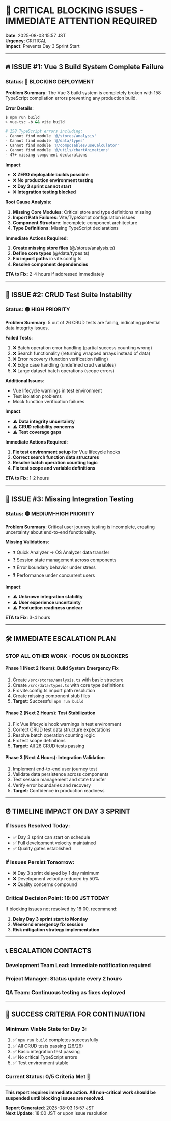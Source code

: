 # 🚨 CRITICAL BLOCKING ISSUES - IMMEDIATE ATTENTION REQUIRED

**Date**: 2025-08-03 15:57 JST  
**Urgency**: CRITICAL  
**Impact**: Prevents Day 3 Sprint Start  

---

## 🔥 **ISSUE #1: Vue 3 Build System Complete Failure**

### **Status**: 🚨 **BLOCKING DEPLOYMENT**

**Problem Summary**:
The Vue 3 build system is completely broken with 158 TypeScript compilation errors preventing any production build.

**Error Details**:
```bash
$ npm run build
> vue-tsc -b && vite build

# 158 TypeScript errors including:
- Cannot find module '@/stores/analysis'
- Cannot find module '@/data/types'  
- Cannot find module '@/composables/useCalculator'
- Cannot find module '@/utils/chartAnimations'
- 47+ missing component declarations
```

**Impact**:
- ❌ **ZERO deployable builds possible**
- ❌ **No production environment testing**
- ❌ **Day 3 sprint cannot start**
- ❌ **Integration testing blocked**

**Root Cause Analysis**:
1. **Missing Core Modules**: Critical store and type definitions missing
2. **Import Path Failures**: Vite/TypeScript configuration issues
3. **Component Structure**: Incomplete component architecture
4. **Type Definitions**: Missing TypeScript declarations

**Immediate Actions Required**:
1. **Create missing store files** (@/stores/analysis.ts)
2. **Define core types** (@/data/types.ts)
3. **Fix import paths** in vite.config.ts
4. **Resolve component dependencies**

**ETA to Fix**: 2-4 hours if addressed immediately

---

## 🚨 **ISSUE #2: CRUD Test Suite Instability**

### **Status**: 🟡 **HIGH PRIORITY**

**Problem Summary**:
5 out of 26 CRUD tests are failing, indicating potential data integrity issues.

**Failed Tests**:
1. ❌ Batch operation error handling (partial success counting wrong)
2. ❌ Search functionality (returning wrapped arrays instead of data)
3. ❌ Error recovery (function verification failing)
4. ❌ Edge case handling (undefined crud variables)
5. ❌ Large dataset batch operations (scope errors)

**Additional Issues**:
- Vue lifecycle warnings in test environment
- Test isolation problems
- Mock function verification failures

**Impact**:
- ⚠️ **Data integrity uncertainty**
- ⚠️ **CRUD reliability concerns**
- ⚠️ **Test coverage gaps**

**Immediate Actions Required**:
1. **Fix test environment setup** for Vue lifecycle hooks
2. **Correct search function data structures**
3. **Resolve batch operation counting logic**
4. **Fix test scope and variable definitions**

**ETA to Fix**: 1-2 hours

---

## 🚨 **ISSUE #3: Missing Integration Testing**

### **Status**: 🟡 **MEDIUM-HIGH PRIORITY**

**Problem Summary**:
Critical user journey testing is incomplete, creating uncertainty about end-to-end functionality.

**Missing Validations**:
- ❓ Quick Analyzer → OS Analyzer data transfer
- ❓ Session state management across components
- ❓ Error boundary behavior under stress
- ❓ Performance under concurrent users

**Impact**:
- ⚠️ **Unknown integration stability**
- ⚠️ **User experience uncertainty**
- ⚠️ **Production readiness unclear**

**ETA to Fix**: 3-4 hours

---

## 🛠️ **IMMEDIATE ESCALATION PLAN**

### **STOP ALL OTHER WORK - FOCUS ON BLOCKERS**

#### **Phase 1 (Next 2 Hours): Build System Emergency Fix**
1. Create `/src/stores/analysis.ts` with basic structure
2. Create `/src/data/types.ts` with core type definitions
3. Fix vite.config.ts import path resolution
4. Create missing component stub files
5. **Target**: Successful `npm run build`

#### **Phase 2 (Next 2 Hours): Test Stabilization**
1. Fix Vue lifecycle hook warnings in test environment
2. Correct CRUD test data structure expectations
3. Resolve batch operation counting logic
4. Fix test scope definitions
5. **Target**: All 26 CRUD tests passing

#### **Phase 3 (Next 4 Hours): Integration Validation**
1. Implement end-to-end user journey test
2. Validate data persistence across components
3. Test session management and state transfer
4. Verify error boundaries and recovery
5. **Target**: Confidence in production readiness

---

## ⏰ **TIMELINE IMPACT ON DAY 3 SPRINT**

### **If Issues Resolved Today**:
- ✅ Day 3 sprint can start on schedule
- ✅ Full development velocity maintained
- ✅ Quality gates established

### **If Issues Persist Tomorrow**:
- ❌ Day 3 sprint delayed by 1 day minimum
- ❌ Development velocity reduced by 50%
- ❌ Quality concerns compound

### **Critical Decision Point**: **18:00 JST TODAY**
If blocking issues not resolved by 18:00, recommend:
1. **Delay Day 3 sprint start to Monday**
2. **Weekend emergency fix session**
3. **Risk mitigation strategy implementation**

---

## 📞 **ESCALATION CONTACTS**

### **Development Team Lead**: Immediate notification required
### **Project Manager**: Status update every 2 hours
### **QA Team**: Continuous testing as fixes deployed

---

## 🎯 **SUCCESS CRITERIA FOR CONTINUATION**

### **Minimum Viable State for Day 3**:
1. ✅ `npm run build` completes successfully
2. ✅ All CRUD tests passing (26/26)
3. ✅ Basic integration test passing
4. ✅ No critical TypeScript errors
5. ✅ Test environment stable

### **Current Status**: **0/5 Criteria Met** 🚨

---

**This report requires immediate action. All non-critical work should be suspended until blocking issues are resolved.**

**Report Generated**: 2025-08-03 15:57 JST  
**Next Update**: 18:00 JST or upon issue resolution